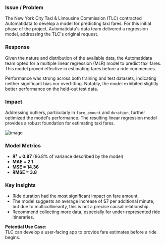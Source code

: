 ### Issue / Problem
The New York City Taxi & Limousine Commission (TLC) contracted Automatidata to develop a model for predicting taxi fares. For this initial phase of the project, Automatidata's data team delivered a regression model, addressing the TLC's original request.

### Response
Given the nature and distribution of the available data, the Automatidata team opted for a multiple linear regression (MLR) model to predict taxi fares. This model proved effective in estimating fares before a ride commences.

Performance was strong across both training and test datasets, indicating neither significant bias nor overfitting. Notably, the model exhibited slightly better performance on the held-out test data.

### Impact
Addressing outliers, particularly in `fare_amount` and `duration`, further optimized the model's performance. The resulting linear regression model provides a robust foundation for estimating taxi fares.

![image](https://github.com/user-attachments/assets/ad1fd432-110d-4ef3-b24d-48b4e221d466)


### Model Metrics
- **R² = 0.87** (86.8% of variance described by the model)
- **MAE = 2.1**
- **MSE = 14.36**
- **RMSE = 3.8**

### Key Insights
- Ride duration had the most significant impact on fare amount.
- The model suggests an average increase of $7 per additional minute, but due to multicollinearity, this is not a precise causal relationship.
- Recommend collecting more data, especially for under-represented ride itineraries.

**Potential Use Case:**  
TLC can develop a user-facing app to provide fare estimates before a ride begins.
